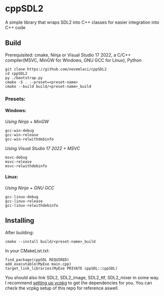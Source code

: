 # cppSDL2
A simple library that wraps SDL2 into C++ classes for easier integration into C++ code

## Build
Prerequisited: cmake, Ninja or Visual Studio 17 2022, a C/C++ compiler(MSVC, MinGW for Windows, GNU GCC for Linux), Python

```
git clone https://github.com/nevemlaci/cppSDL2
cd cppSDL2
py ./bootstrap.py
cmake -S . --preset=<preset-name>
cmake --build build/<preset-name>_build
```

### Presets:
#### Windows:
*Using Ninja + MinGW*
```
gcc-win-debug
gcc-win-release
gcc-win-relwithdebinfo
```

*Using Visual Studio 17 2022 + MSVC*
```
msvc-debug
msvc-release
msvc-relwithdebinfo
```

#### Linux:
*Using Ninja + GNU GCC*
```
gcc-linux-debug
gcc-linux-release
gcc-linux-relwithdebinfo
```

## Installing
After building:
```
cmake --install build/<preset-name>_build
```

In your CMakeList.txt:

```
find_package(cppSDL REQUIRED)
add_executable(MyExe main.cpp)
target_link_libraries(MyExe PRIVATE cppSDL::cppSDL)
```

You should also link SDL2, SDL2_image, SDL2_ttf, SDL2_mixer in some way. I recommend [setting up vcpkg](https://learn.microsoft.com/en-us/vcpkg/users/buildsystems/cmake-integration) to get the dependencies for you. You can check the vcpkg setup of this repo for reference aswell.
